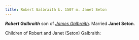 ```yaml
---
title: Robert Galbraith b. 1507 m. Janet Seton
---
```

***Robert Galbraith*** son of [*James Galbraith*](galbraith-james-1455.md).  Married **Janet Seton**.

Children of Robert and Janet (Seton) Galbraith:

